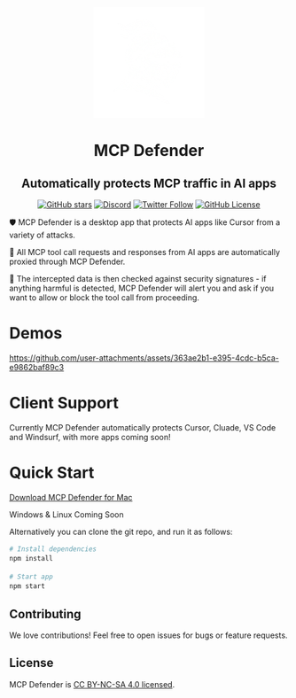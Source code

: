 <p align="center">
  <picture>
    <source media="(prefers-color-scheme: dark)" srcset="./src/assets/white_knight_icon.png">
    <source media="(prefers-color-scheme: light)" srcset="./src/assets/black_knight_icon.png">
    <img alt="Shows a black knight in light color mode and a white knight one in dark color mode." src="./src/assets/white_knight_icon.png" width="200" height="200">
  </picture>
</p>

<h1 align="center">MCP Defender</h1>
<h2 align="center">Automatically protects MCP traffic in AI apps</h2>

<p align="center">
  <a href="https://github.com/MCP-Defender/MCP-Defender"><img src="https://img.shields.io/github/stars/MCP-Defender/MCP-Defender?style=social" alt="GitHub stars"></a>
  <a href="https://discord.gg/SqXz6RGU"><img src="https://img.shields.io/discord/1376849284884074526?color=7289DA&label=Discord&logo=discord&logoColor=white" alt="Discord"></a>
  <a href="https://x.com/mcp_defender"><img src="https://img.shields.io/twitter/follow/mcp_defender?style=social" alt="Twitter Follow"></a>
  <a href="LICENSE"><img src="https://img.shields.io/github/license/MCP-Defender/MCP-Defender" alt="GitHub License"></a>
</p>



🛡️  MCP Defender is a desktop app that protects AI apps like Cursor from a variety of attacks.

🚦 All MCP tool call requests and responses from AI apps are automatically proxied through MCP Defender.

🔎  The intercepted data is then checked against security signatures - if anything harmful is detected, MCP Defender will alert you and ask if you want to allow or block the tool call from proceeding.

# Demos
https://github.com/user-attachments/assets/363ae2b1-e395-4cdc-b5ca-e9862baf89c3




# Client Support

Currently MCP Defender automatically protects Cursor, Cluade, VS Code and Windsurf, with more apps coming soon!

# Quick Start

[Download MCP Defender for Mac](https://github.com/MCP-Defender/MCP-Defender/releases/latest)

Windows & Linux Coming Soon

Alternatively you can clone the git repo, and run it as follows:

```bash
# Install dependencies
npm install

# Start app
npm start
```

## Contributing

We love contributions! Feel free to open issues for bugs or feature requests.

## License

MCP Defender is [CC BY-NC-SA 4.0 licensed](LICENSE.txt).
